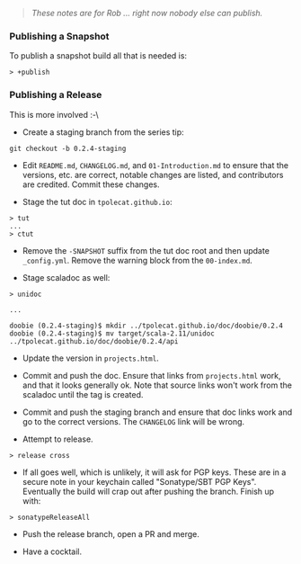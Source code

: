 
> *These notes are for Rob ... right now nobody else can publish.*

### Publishing a Snapshot

To publish a snapshot build all that is needed is:

```
> +publish
```

### Publishing a Release

This is more involved :-\

- Create a staging branch from the series tip:

```
git checkout -b 0.2.4-staging
```

- Edit `README.md`, `CHANGELOG.md`, and `01-Introduction.md` to ensure that the versions, etc. are correct, notable changes are listed, and contributors are credited. Commit these changes.

- Stage the tut doc in `tpolecat.github.io`:

```
> tut
...
> ctut
```

- Remove the `-SNAPSHOT` suffix from the tut doc root and then update `_config.yml`. Remove the warning block from the `00-index.md`.

- Stage scaladoc as well:

```
> unidoc

...

doobie (0.2.4-staging)$ mkdir ../tpolecat.github.io/doc/doobie/0.2.4
doobie (0.2.4-staging)$ mv target/scala-2.11/unidoc ../tpolecat.github.io/doc/doobie/0.2.4/api
```

- Update the version in `projects.html`.

- Commit and push the doc. Ensure that links from `projects.html` work, and that it looks generally ok. Note that source links won't work from the scaladoc until the tag is created.

- Commit and push the staging branch and ensure that doc links work and go to the correct versions. The `CHANGELOG` link will be wrong.

- Attempt to release. 
```
> release cross
```

- If all goes well, which is unlikely, it will ask for PGP keys. These are in a secure note in your keychain called "Sonatype/SBT PGP Keys". Eventually the build will crap out after pushing the branch. Finish up with:

```
> sonatypeReleaseAll
```

- Push the release branch, open a PR and merge.

- Have a cocktail.
